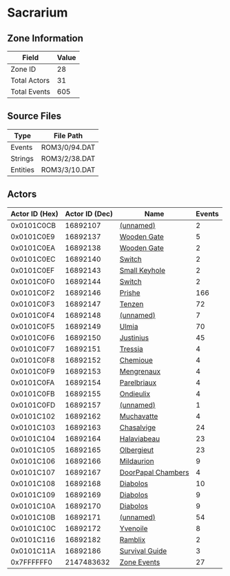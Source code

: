 # Sacrarium

## Zone Information

| Field        |   Value |
|--------------|---------|
| Zone ID      |      28 |
| Total Actors |      31 |
| Total Events |     605 |

## Source Files

| Type     | File Path     |
|----------|---------------|
| Events   | ROM3/0/94.DAT |
| Strings  | ROM3/2/38.DAT |
| Entities | ROM3/3/10.DAT |

## Actors

| Actor ID (Hex)   |   Actor ID (Dec) | Name                                                         |   Events |
|------------------|------------------|--------------------------------------------------------------|----------|
| 0x0101C0CB       |         16892107 | [(unnamed)](./16892107/)                                     |        2 |
| 0x0101C0E9       |         16892137 | [Wooden Gate](./16892137%20-%20Wooden%20Gate/)               |        5 |
| 0x0101C0EA       |         16892138 | [Wooden Gate](./16892138%20-%20Wooden%20Gate/)               |        2 |
| 0x0101C0EC       |         16892140 | [Switch](./16892140%20-%20Switch/)                           |        2 |
| 0x0101C0EF       |         16892143 | [Small Keyhole](./16892143%20-%20Small%20Keyhole/)           |        2 |
| 0x0101C0F0       |         16892144 | [Switch](./16892144%20-%20Switch/)                           |        2 |
| 0x0101C0F2       |         16892146 | [Prishe](./16892146%20-%20Prishe/)                           |      166 |
| 0x0101C0F3       |         16892147 | [Tenzen](./16892147%20-%20Tenzen/)                           |       72 |
| 0x0101C0F4       |         16892148 | [(unnamed)](./16892148/)                                     |        7 |
| 0x0101C0F5       |         16892149 | [Ulmia](./16892149%20-%20Ulmia/)                             |       70 |
| 0x0101C0F6       |         16892150 | [Justinius](./16892150%20-%20Justinius/)                     |       45 |
| 0x0101C0F7       |         16892151 | [Tressia](./16892151%20-%20Tressia/)                         |        4 |
| 0x0101C0F8       |         16892152 | [Chemioue](./16892152%20-%20Chemioue/)                       |        4 |
| 0x0101C0F9       |         16892153 | [Mengrenaux](./16892153%20-%20Mengrenaux/)                   |        4 |
| 0x0101C0FA       |         16892154 | [Parelbriaux](./16892154%20-%20Parelbriaux/)                 |        4 |
| 0x0101C0FB       |         16892155 | [Ondieulix](./16892155%20-%20Ondieulix/)                     |        4 |
| 0x0101C0FD       |         16892157 | [(unnamed)](./16892157/)                                     |        1 |
| 0x0101C102       |         16892162 | [Muchavatte](./16892162%20-%20Muchavatte/)                   |        4 |
| 0x0101C103       |         16892163 | [Chasalvige](./16892163%20-%20Chasalvige/)                   |       24 |
| 0x0101C104       |         16892164 | [Halaviabeau](./16892164%20-%20Halaviabeau/)                 |       23 |
| 0x0101C105       |         16892165 | [Olbergieut](./16892165%20-%20Olbergieut/)                   |       23 |
| 0x0101C106       |         16892166 | [Mildaurion](./16892166%20-%20Mildaurion/)                   |        9 |
| 0x0101C107       |         16892167 | [DoorPapal Chambers](./16892167%20-%20DoorPapal%20Chambers/) |        4 |
| 0x0101C108       |         16892168 | [Diabolos](./16892168%20-%20Diabolos/)                       |       10 |
| 0x0101C109       |         16892169 | [Diabolos](./16892169%20-%20Diabolos/)                       |        9 |
| 0x0101C10A       |         16892170 | [Diabolos](./16892170%20-%20Diabolos/)                       |        9 |
| 0x0101C10B       |         16892171 | [(unnamed)](./16892171/)                                     |       54 |
| 0x0101C10C       |         16892172 | [Yvenoile](./16892172%20-%20Yvenoile/)                       |        8 |
| 0x0101C116       |         16892182 | [Ramblix](./16892182%20-%20Ramblix/)                         |        2 |
| 0x0101C11A       |         16892186 | [Survival Guide](./16892186%20-%20Survival%20Guide/)         |        3 |
| 0x7FFFFFF0       |       2147483632 | [Zone Events](./Zone%20Events/)                              |       27 |